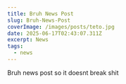 ```yaml
---
title: Bruh News Post
slug: Bruh-News-Post
coverImage: /images/posts/teto.jpg
date: 2025-06-17T02:43:07.311Z
excerpt: News
tags:
  - news
---
```


<script>
  import Callout from "$lib/components/molecules/Callout.svelte";
  import CodeBlock from "$lib/components/molecules/CodeBlock.svelte";
  import Image from "$lib/components/atoms/Image.svelte";
</script>

Bruh news post so it doesnt break shit